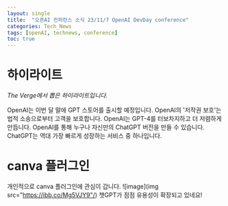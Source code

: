 ```yaml
---
layout: single
title:  "오픈AI 컨퍼런스 소식 23/11/7 OpenAI DevDay conference"
categories: Tech_News
tags: [openAI, technews, conference]
toc: true
---
```

# 하이라이트
*The Verge에서 뽑은 하이라이트입니다.*

OpenAI는 이번 달 말에 GPT 스토어를 출시할 예정입니다.
OpenAI의 '저작권 보호'는 법적 소송으로부터 고객을 보호합니다.
OpenAI는 GPT-4를 터보차지하고 더 저렴하게 만듭니다.
OpenAI를 통해 누구나 자신만의 ChatGPT 버전을 만들 수 있습니다.
ChatGPT는 역대 가장 빠르게 성장하는 서비스 중 하나입니다.

# canva 플러그인
개인적으로 canva 플러그인에 관심이 갑니다.
![image](img src="https://ibb.co/Mg5VJY9"/)
챗GPT가 점점 유용성이 확장되고 있네요!